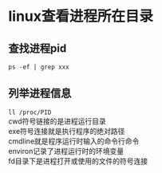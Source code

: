 # linux查看进程所在目录

## 查找进程pid
`ps -ef | grep xxx`

## 列举进程信息
`ll /proc/PID`  
cwd符号链接的是进程运行目录  
exe符号连接就是执行程序的绝对路径    
cmdline就是程序运行时输入的命令行命令  
environ记录了进程运行时的环境变量  
fd目录下是进程打开或使用的文件的符号连接   